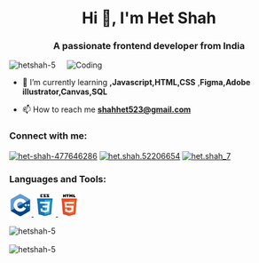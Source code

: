 

<h1 align="center">Hi 👋, I'm Het Shah</h1>
<h3 align="center">A passionate frontend developer from India</h3>
<img align="right" alt="Coding" width="400" src="https://th.bing.com/th/id/OIP.xM7wvgjPmjcQ9mjScwICHgAAAA?rs=1&pid=ImgDetMain">



<p align="left"> <img src="https://komarev.com/ghpvc/?username=hetshah-5&label=Profile%20views&color=0e75b6&style=flat" alt="hetshah-5" /> </p>

- 🌱 I’m currently learning **,Javascript,HTML,CSS** ,**Figma,Adobe illustrator,Canvas,SQL**

- 📫 How to reach me **shahhet523@gmail.com**

<h3 align="left">Connect with me:</h3>
<p align="left">
<a href="https://linkedin.com/in/het-shah-477646286" target="blank"><img align="center" src="https://raw.githubusercontent.com/rahuldkjain/github-profile-readme-generator/master/src/images/icons/Social/linked-in-alt.svg" alt="het-shah-477646286" height="30" width="40" /></a>
<a href="https://fb.com/het.shah.52206654" target="blank"><img align="center" src="https://raw.githubusercontent.com/rahuldkjain/github-profile-readme-generator/master/src/images/icons/Social/facebook.svg" alt="het.shah.52206654" height="30" width="40" /></a>
<a href="https://instagram.com/het.shah_7" target="blank"><img align="center" src="https://raw.githubusercontent.com/rahuldkjain/github-profile-readme-generator/master/src/images/icons/Social/instagram.svg" alt="het.shah_7" height="30" width="40" /></a>
</p>

<h3 align="left">Languages and Tools:</h3>
<p align="left"> <a href="https://www.cprogramming.com/" target="_blank" rel="noreferrer">  <img src="https://raw.githubusercontent.com/devicons/devicon/master/icons/cplusplus/cplusplus-original.svg" alt="cplusplus" width="40" height="40"/> </a> <a href="https://www.w3schools.com/css/" target="_blank" rel="noreferrer"> <img src="https://raw.githubusercontent.com/devicons/devicon/master/icons/css3/css3-original-wordmark.svg" alt="css3" width="40" height="40"/> </a> <a href="https://www.w3.org/html/" target="_blank" rel="noreferrer"> <img src="https://raw.githubusercontent.com/devicons/devicon/master/icons/html5/html5-original-wordmark.svg" alt="html5" width="40" height="40"/> </a> <a href="https://developer.mozilla.org/en-US/docs/Web/JavaScript" target="_blank" rel="noreferrer">  </a> </p>

<p><img align="center" src="https://github-readme-stats.vercel.app/api/top-langs?username=hetshah-5&show_icons=true&locale=en&layout=compact" alt="hetshah-5" /></p>

<p><img align="center" src="https://github-readme-streak-stats.herokuapp.com/?user=hetshah-5&" alt="hetshah-5" /></p>
